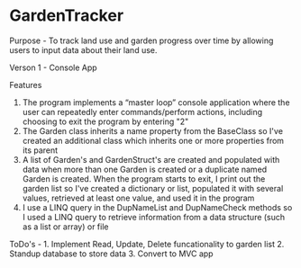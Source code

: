 # GardenTracker

Purpose - To track land use and garden progress over time by allowing users to input data about their land use.

Verson 1 - Console App	

Features
1. The program implements a “master loop” console application where the user can repeatedly enter commands/perform actions, including choosing to exit the program by entering "2"
2. The Garden class inherits a name property from the BaseClass so I've created an additional class which inherits one or more properties from its parent
3. A list of Garden's and GardenStruct's are created and populated with data when more than one Garden is created or a duplicate named Garden is created. When the program starts to exit, I print out the garden list so I've created a dictionary or list, populated it with several values, retrieved at least one value, and used it in the program
4. I use a LINQ query in the DupNameList and DupNameCheck methods so I used a LINQ query to retrieve information from a data structure (such as a list or array) or file

ToDo's - 1. Implement Read, Update, Delete funcationality to garden list
	 2. Standup database to store data
	 3. Convert to MVC app


